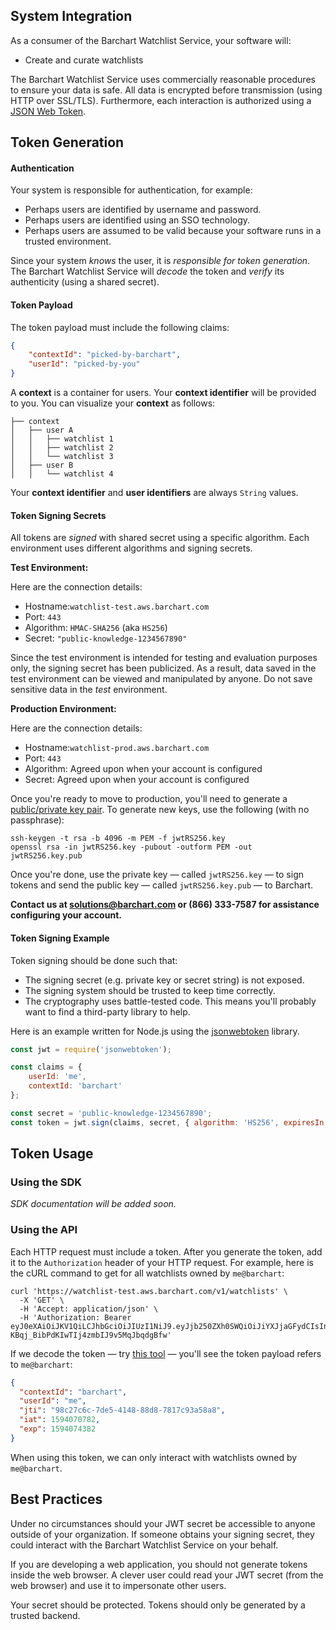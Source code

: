 ## System Integration

As a consumer of the Barchart Watchlist Service, your software will:

* Create and curate watchlists

The Barchart Watchlist Service uses commercially reasonable procedures to ensure your data is safe. All data is encrypted before transmission (using HTTP over SSL/TLS). Furthermore, each interaction is authorized using a [JSON Web Token](https://en.wikipedia.org/wiki/JSON_Web_Token).

## Token Generation

#### Authentication

Your system is responsible for authentication, for example:

* Perhaps users are identified by username and password.
* Perhaps users are identified using an SSO technology.
* Perhaps users are assumed to be valid because your software runs in a trusted environment.

Since your system _knows_ the user, it is _responsible for token generation_. The Barchart Watchlist Service will _decode_ the token and _verify_ its authenticity (using a shared secret).

#### Token Payload

The token payload must include the following claims:

```json
{
	"contextId": "picked-by-barchart",
	"userId": "picked-by-you"
}
```

A **context** is a container for users. Your **context identifier** will be provided to you. You can visualize your **context** as follows:

```text
├── context
│   ├── user A
│   │   ├── watchlist 1
│   │   ├── watchlist 2
│   │   └── watchlist 3
│   ├── user B
│   │   └── watchlist 4
```

Your **context identifier** and **user identifiers** are always ```String``` values.

#### Token Signing Secrets

All tokens are _signed_ with shared secret using a specific algorithm. Each environment uses different algorithms and signing secrets.

**Test Environment:**

Here are the connection details:

* Hostname:```watchlist-test.aws.barchart.com```
* Port: ```443```
* Algorithm: ```HMAC-SHA256``` (aka ```HS256```)
* Secret: ```"public-knowledge-1234567890"```

Since the test environment is intended for testing and evaluation purposes only, the signing secret has been publicized. As a result, data saved in the test environment can be viewed and manipulated by anyone. Do not save sensitive data in the _test_ environment.

**Production Environment:**

Here are the connection details:

* Hostname:```watchlist-prod.aws.barchart.com```
* Port: ```443```
* Algorithm: Agreed upon when your account is configured
* Secret: Agreed upon when your account is configured

Once you're ready to move to production, you'll need to generate a [public/private key pair](https://en.wikipedia.org/wiki/Public-key_cryptography). To generate new keys, use the following (with no passphrase):

```shell
ssh-keygen -t rsa -b 4096 -m PEM -f jwtRS256.key
openssl rsa -in jwtRS256.key -pubout -outform PEM -out jwtRS256.key.pub
```

Once you're done, use the private key — called ```jwtRS256.key``` — to sign tokens and send the public key — called ```jwtRS256.key.pub``` — to Barchart.

**Contact us at solutions@barchart.com or (866) 333-7587 for assistance configuring your account.**

#### Token Signing Example

Token signing should be done such that:

* The signing secret (e.g. private key or secret string) is not exposed.
* The signing system should be trusted to keep time correctly.
* The cryptography uses battle-tested code. This means you'll probably want to find a third-party library to help.

Here is an example written for Node.js using the [jsonwebtoken](https://github.com/auth0/node-jsonwebtoken#readme) library.

```js
const jwt = require('jsonwebtoken');

const claims = {
	userId: 'me',
	contextId: 'barchart'
};

const secret = 'public-knowledge-1234567890';
const token = jwt.sign(claims, secret, { algorithm: 'HS256', expiresIn: '2 days' });
```

## Token Usage

### Using the SDK

_SDK documentation will be added soon._

### Using the API

Each HTTP request must include a token. After you generate the token, add it to the ```Authorization``` header of your HTTP request. For example, here is the cURL command to get for all watchlists owned by ```me@barchart```:

```shell
curl 'https://watchlist-test.aws.barchart.com/v1/watchlists' \
  -X 'GET' \
  -H 'Accept: application/json' \
  -H 'Authorization: Bearer eyJ0eXAiOiJKV1QiLCJhbGciOiJIUzI1NiJ9.eyJjb250ZXh0SWQiOiJiYXJjaGFydCIsInVzZXJJZCI6Im1lIiwianRpIjoiOThjMjdjNmMtN2RlNS00MTQ4LTg4ZDgtNzgxN2M5M2E1OGE4IiwiaWF0IjoxNTk0MDcwNzgyLCJleHAiOjE1OTQwNzQzODJ9.Pm8O_SG-KBqj_BibPdKIwTIj4zmbIJ9v5MqJbqdgBfw'
```

If we decode the token — try [this tool](https://jwt.io/) — you'll see the token payload refers to ```me@barchart```:

```json
{
  "contextId": "barchart",
  "userId": "me",
  "jti": "98c27c6c-7de5-4148-88d8-7817c93a58a8",
  "iat": 1594070782,
  "exp": 1594074382
}
```

When using this token, we can only interact with watchlists owned by ```me@barchart```.

## Best Practices

Under no circumstances should your JWT secret be accessible to anyone outside of your organization. If someone obtains your signing secret, they could interact with the Barchart Watchlist Service on your behalf.

If you are developing a web application, you should not generate tokens inside the web browser. A clever user could read your JWT secret (from the web browser) and use it to impersonate other users.

Your secret should be protected. Tokens should only be generated by a trusted backend.

